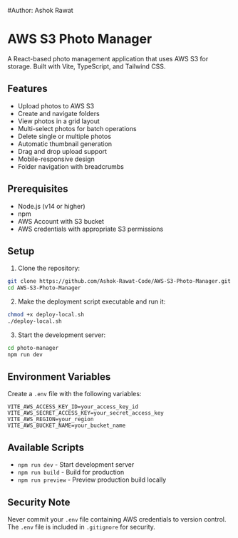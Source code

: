 #Author: Ashok Rawat

# AWS S3 Photo Manager

A React-based photo management application that uses AWS S3 for storage. Built with Vite, TypeScript, and Tailwind CSS.

## Features

- Upload photos to AWS S3
- Create and navigate folders
- View photos in a grid layout
- Multi-select photos for batch operations
- Delete single or multiple photos
- Automatic thumbnail generation
- Drag and drop upload support
- Mobile-responsive design
- Folder navigation with breadcrumbs

## Prerequisites

- Node.js (v14 or higher)
- npm
- AWS Account with S3 bucket
- AWS credentials with appropriate S3 permissions

## Setup

1. Clone the repository:
```bash
git clone https://github.com/Ashok-Rawat-Code/AWS-S3-Photo-Manager.git
cd AWS-S3-Photo-Manager
```

2. Make the deployment script executable and run it:
```bash
chmod +x deploy-local.sh
./deploy-local.sh
```

3. Start the development server:
```bash
cd photo-manager
npm run dev
```

## Environment Variables

Create a `.env` file with the following variables:

```
VITE_AWS_ACCESS_KEY_ID=your_access_key_id
VITE_AWS_SECRET_ACCESS_KEY=your_secret_access_key
VITE_AWS_REGION=your_region
VITE_AWS_BUCKET_NAME=your_bucket_name
```

## Available Scripts

- `npm run dev` - Start development server
- `npm run build` - Build for production
- `npm run preview` - Preview production build locally

## Security Note

Never commit your `.env` file containing AWS credentials to version control. The `.env` file is included in `.gitignore` for security.